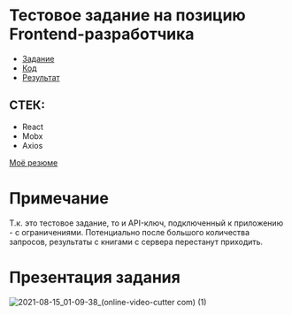 # Тестовое задание на позицию Frontend-разработчика

- <a href="https://github.com/fugr-ru/frontend-javascript-test-2" target="_blank">Задание</a>
- <a href="https://github.com/evyz/react-google-books/tree/code">Код</a>
- <a href="https://evyz.github.io/react-google-books/">Результат</a>

## СТЕК:
 - React
 - Mobx
 - Axios

<a href="https://hh.ru/resume/6c646829ff08f4e8e20039ed1f487639793435" target="_blank">Моё резюме</a>

# Примечание
Т.к. это тестовое задание, то и API-ключ, подключенный к приложению - с ограничениями. Потенциально после большого количества запросов, результаты с книгами с сервера перестанут приходить.

# Презентация задания 

![2021-08-15_01-09-38_(online-video-cutter com) (1)](https://user-images.githubusercontent.com/73714921/129461353-0b75a92d-9422-41a9-b701-d51550e67647.gif)
